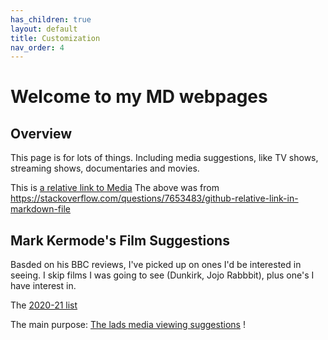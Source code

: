 ```yaml
---
has_children: true
layout: default
title: Customization
nav_order: 4
---
```


# Welcome to my MD webpages
## Overview
This page is for lots of things. Including media suggestions, like TV shows, streaming shows, documentaries and movies.

This is [a relative link to Media](media.md)
The above was from https://stackoverflow.com/questions/7653483/github-relative-link-in-markdown-file

## Mark Kermode's Film Suggestions
Basded on his BBC reviews, I've picked up on ones I'd be interested in seeing. I skip films I was going to see (Dunkirk, Jojo Rabbbit), plus one's I have interest in.

The [2020-21 list](Kermode_2020_21_films.md)

The main purpose: [The lads media viewing suggestions](basmedia.md) !
